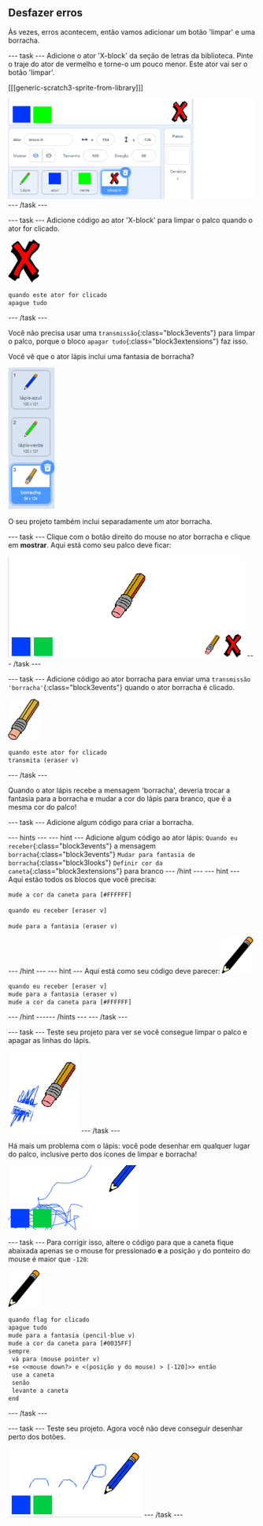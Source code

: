 ## Desfazer erros

Às vezes, erros acontecem, então vamos adicionar um botão 'limpar' e uma borracha.

--- task --- Adicione o ator 'X-block' da seção de letras da biblioteca. Pinte o traje do ator de vermelho e torne-o um pouco menor. Este ator vai ser o botão 'limpar'.

[[[generic-scratch3-sprite-from-library]]]

![capturas de tela](images/paint-x.png) --- /task ---

--- task --- Adicione código ao ator 'X-block' para limpar o palco quando o ator for clicado.

![cruz](images/cross.png)

```blocks3
quando este ator for clicado
apague tudo
```

--- /task ---

Você não precisa usar uma `transmissão`{:class="block3events"} para limpar o palco, porque o bloco `apagar tudo`{:class="block3extensions"} faz isso.

Você vê que o ator lápis inclui uma fantasia de borracha?

![captura de tela](images/paint-eraser-costume.png)

O seu projeto também inclui separadamente um ator borracha.

--- task --- Clique com o botão direito do mouse no ator borracha e clique em **mostrar**. Aqui está como seu palco deve ficar:

![captura de tela](images/paint-eraser-stage.png) --- /task ---

--- task --- Adicione código ao ator borracha para enviar uma `transmissão 'borracha'`{:class="block3events"} quando o ator borracha é clicado.

![borracha](images/eraser.png)

```blocks3
quando este ator for clicado
transmita (eraser v)
```

--- /task ---

Quando o ator lápis recebe a mensagem 'borracha', deveria trocar a fantasia para a borracha e mudar a cor do lápis para branco, que é a mesma cor do palco!

--- task --- Adicione algum código para criar a borracha.

--- hints ---
 --- hint --- Adicione algum código ao ator lápis: `Quando eu receber`{:class="block3events"} a mensagem `borracha`{:class="block3events"} `Mudar para fantasia de borracha`{:class="block3looks"} `Definir cor da caneta`{:class="block3extensions"} para branco --- /hint --- --- hint --- Aqui estão todos os blocos que você precisa:

```blocks3
mude a cor da caneta para [#FFFFFF]

quando eu receber [eraser v]

mude para a fantasia (eraser v)
```

--- /hint --- --- hint --- Aqui está como seu código deve parecer: ![lápis](images/pencil.png)

```blocks3
quando eu receber [eraser v]
mude para a fantasia (eraser v)
mude a cor da caneta para [#FFFFFF]
```

--- /hint ------ /hints --- --- /task ---

--- task --- Teste seu projeto para ver se você consegue limpar o palco e apagar as linhas do lápis.

![captura de tela](images/paint-erase-test.png) --- /task ---

Há mais um problema com o lápis: você pode desenhar em qualquer lugar do palco, inclusive perto dos ícones de limpar e borracha!

![captura de tela](images/paint-draw-problem.png)

--- task --- Para corrigir isso, altere o código para que a caneta fique abaixada apenas se o mouse for pressionado **e** a posição `y` do ponteiro do mouse é maior que `-120`:

![lápis](images/pencil.png)

```blocks3
quando flag for clicado
apague tudo
mude para a fantasia (pencil-blue v)
mude a cor da caneta para [#0035FF]
sempre 
 vá para (mouse pointer v)
+se <<mouse down?> e <(posição y do mouse) > [-120]>> então 
 use a caneta
 senão 
 levante a caneta
end
```

--- /task ---

--- task --- Teste seu projeto. Agora você não deve conseguir desenhar perto dos botões.

![capturas de tela](images/paint-fixed.png) --- /task ---